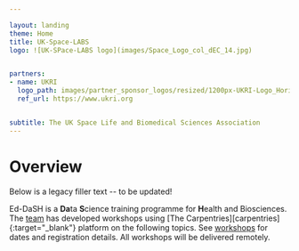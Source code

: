 ```yaml
---

layout: landing
theme: Home
title: UK-Space-LABS
logo: ![UK-SPace-LABS logo](images/Space_Logo_col_dEC_14.jpg)


partners:
- name: UKRI
  logo_path: images/partner_sponsor_logos/resized/1200px-UKRI-Logo_Horiz-RGB_xs.jpeg
  ref_url: https://www.ukri.org


subtitle: The UK Space Life and Biomedical Sciences Association
---  
```


# Overview

Below is a legacy filler text -- to be updated!

Ed-DaSH is a **Da**ta **S**cience training programme for **H**ealth and Biosciences. The [team](ed_dash_team.html) has developed workshops using [The Carpentries][carpentries]{:target="_blank"} platform on the following topics. See [workshops](workshops.html) for dates and registration details. All workshops will be delivered remotely.



